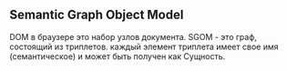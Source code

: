 ## Semantic Graph Object Model
DOM в браузере это набор узлов документа.
SGOM - это граф, состоящий из триплетов. каждый элемент триплета имеет свое имя (семантическое) и может быть получен как Сущность.
